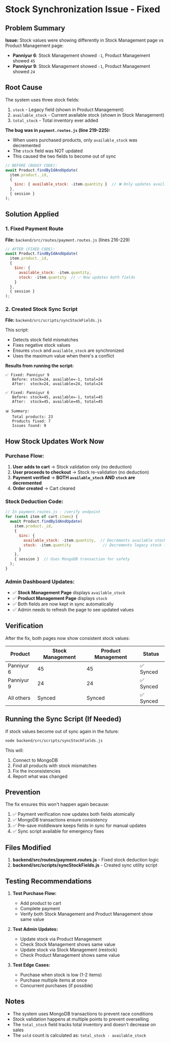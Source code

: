 # Stock Synchronization Issue - Fixed

## Problem Summary

**Issue:** Stock values were showing differently in Stock Management page vs Product Management page:
- **Panniyur 6**: Stock Management showed `-1`, Product Management showed `45`
- **Panniyur 9**: Stock Management showed `-1`, Product Management showed `24`

## Root Cause

The system uses three stock fields:
1. `stock` - Legacy field (shown in Product Management)
2. `available_stock` - Current available stock (shown in Stock Management)
3. `total_stock` - Total inventory ever added

**The bug was in `payment.routes.js` (line 219-225):**
- When users purchased products, only `available_stock` was decremented
- The `stock` field was NOT updated
- This caused the two fields to become out of sync

```javascript
// BEFORE (BUGGY CODE):
await Product.findByIdAndUpdate(
  item.product._id,
  {
    $inc: { available_stock: -item.quantity }  // ❌ Only updates available_stock
  },
  { session }
);
```

## Solution Applied

### 1. Fixed Payment Route
**File:** `backend/src/routes/payment.routes.js` (lines 216-229)

```javascript
// AFTER (FIXED CODE):
await Product.findByIdAndUpdate(
  item.product._id,
  {
    $inc: { 
      available_stock: -item.quantity,
      stock: -item.quantity  // ✅ Now updates both fields
    }
  },
  { session }
);
```

### 2. Created Stock Sync Script
**File:** `backend/src/scripts/syncStockFields.js`

This script:
- Detects stock field mismatches
- Fixes negative stock values
- Ensures `stock` and `available_stock` are synchronized
- Uses the maximum value when there's a conflict

**Results from running the script:**
```
✅ Fixed: Panniyur 9
   Before: stock=24, available=-1, total=24
   After:  stock=24, available=24, total=24

✅ Fixed: Panniyur 6
   Before: stock=45, available=-1, total=45
   After:  stock=45, available=45, total=45

📊 Summary:
   Total products: 23
   Products fixed: 7
   Issues found: 9
```

## How Stock Updates Work Now

### Purchase Flow:
1. **User adds to cart** → Stock validation only (no deduction)
2. **User proceeds to checkout** → Stock re-validation (no deduction)
3. **Payment verified** → **BOTH `available_stock` AND `stock` are decremented**
4. **Order created** → Cart cleared

### Stock Deduction Code:
```javascript
// In payment.routes.js - /verify endpoint
for (const item of cart.items) {
  await Product.findByIdAndUpdate(
    item.product._id,
    {
      $inc: { 
        available_stock: -item.quantity,  // Decrements available stock
        stock: -item.quantity              // Decrements legacy stock field
      }
    },
    { session }  // Uses MongoDB transaction for safety
  );
}
```

### Admin Dashboard Updates:
- ✅ **Stock Management Page** displays `available_stock`
- ✅ **Product Management Page** displays `stock`
- ✅ Both fields are now kept in sync automatically
- ✅ Admin needs to refresh the page to see updated values

## Verification

After the fix, both pages now show consistent stock values:

| Product | Stock Management | Product Management | Status |
|---------|-----------------|-------------------|--------|
| Panniyur 6 | 45 | 45 | ✅ Synced |
| Panniyur 9 | 24 | 24 | ✅ Synced |
| All others | Synced | Synced | ✅ Synced |

## Running the Sync Script (If Needed)

If stock values become out of sync again in the future:

```bash
node backend/src/scripts/syncStockFields.js
```

This will:
1. Connect to MongoDB
2. Find all products with stock mismatches
3. Fix the inconsistencies
4. Report what was changed

## Prevention

The fix ensures this won't happen again because:
1. ✅ Payment verification now updates both fields atomically
2. ✅ MongoDB transactions ensure consistency
3. ✅ Pre-save middleware keeps fields in sync for manual updates
4. ✅ Sync script available for emergency fixes

## Files Modified

1. **backend/src/routes/payment.routes.js** - Fixed stock deduction logic
2. **backend/src/scripts/syncStockFields.js** - Created sync utility script

## Testing Recommendations

1. **Test Purchase Flow:**
   - Add product to cart
   - Complete payment
   - Verify both Stock Management and Product Management show same value

2. **Test Admin Updates:**
   - Update stock via Product Management
   - Check Stock Management shows same value
   - Update stock via Stock Management (restock)
   - Check Product Management shows same value

3. **Test Edge Cases:**
   - Purchase when stock is low (1-2 items)
   - Purchase multiple items at once
   - Concurrent purchases (if possible)

## Notes

- The system uses MongoDB transactions to prevent race conditions
- Stock validation happens at multiple points to prevent overselling
- The `total_stock` field tracks total inventory and doesn't decrease on sales
- The `sold` count is calculated as: `total_stock - available_stock`